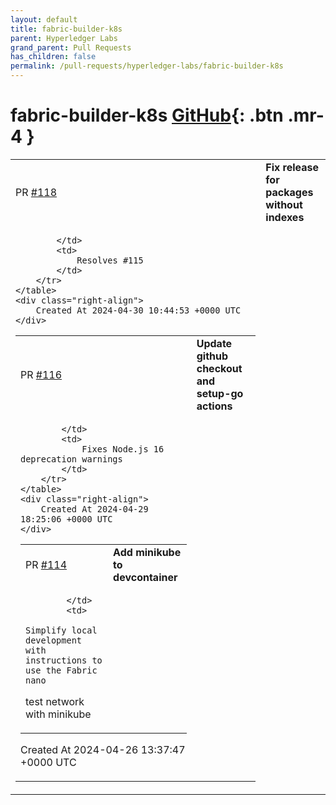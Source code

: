 ```yaml
---
layout: default
title: fabric-builder-k8s
parent: Hyperledger Labs
grand_parent: Pull Requests
has_children: false
permalink: /pull-requests/hyperledger-labs/fabric-builder-k8s
---
```


# fabric-builder-k8s <span class="fs-3 right-align">[GitHub](https://github.com/hyperledger-labs/fabric-builder-k8s){: .btn .mr-4 }</span>


<div>
    <table>
        <tr>
            <td>
                PR <a href="https://github.com/hyperledger-labs/fabric-builder-k8s/pull/118" class=".btn">#118</a>
            </td>
            <td>
                <b>
                    Fix release for packages without indexes
                </b>
            </td>
        </tr>
        <tr>
            <td>
                
            </td>
            <td>
                Resolves #115
            </td>
        </tr>
    </table>
    <div class="right-align">
        Created At 2024-04-30 10:44:53 +0000 UTC
    </div>
</div>

<div>
    <table>
        <tr>
            <td>
                PR <a href="https://github.com/hyperledger-labs/fabric-builder-k8s/pull/116" class=".btn">#116</a>
            </td>
            <td>
                <b>
                    Update github checkout and setup-go actions
                </b>
            </td>
        </tr>
        <tr>
            <td>
                
            </td>
            <td>
                Fixes Node.js 16 deprecation warnings
            </td>
        </tr>
    </table>
    <div class="right-align">
        Created At 2024-04-29 18:25:06 +0000 UTC
    </div>
</div>

<div>
    <table>
        <tr>
            <td>
                PR <a href="https://github.com/hyperledger-labs/fabric-builder-k8s/pull/114" class=".btn">#114</a>
            </td>
            <td>
                <b>
                    Add minikube to devcontainer
                </b>
            </td>
        </tr>
        <tr>
            <td>
                
            </td>
            <td>
                Simplify local development with instructions to use the Fabric nano
test network with minikube
            </td>
        </tr>
    </table>
    <div class="right-align">
        Created At 2024-04-26 13:37:47 +0000 UTC
    </div>
</div>

